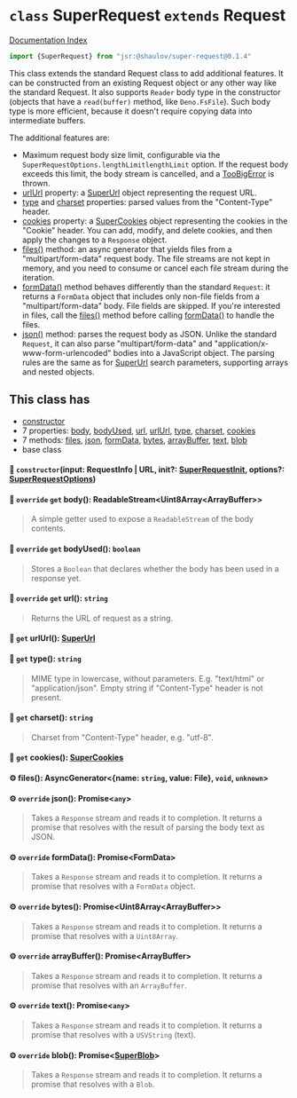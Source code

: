 # `class` SuperRequest `extends` Request

[Documentation Index](../README.md)

```ts
import {SuperRequest} from "jsr:@shaulov/super-request@0.1.4"
```

This class extends the standard Request class to add additional features.
It can be constructed from an existing Request object or any other way like the standard Request.
It also supports `Reader` body type in the constructor (objects that have a `read(buffer)` method, like `Deno.FsFile`).
Such body type is more efficient, because it doesn't require copying data into intermediate buffers.

The additional features are:
- Maximum request body size limit, configurable via the `SuperRequestOptions.lengthLimitlengthLimit` option.
If the request body exceeds this limit, the body stream is cancelled, and a [TooBigError](../class.TooBigError/README.md) is thrown.
- [urlUrl](../class.SuperRequest/README.md#-get-urlurl-superurl) property: a [SuperUrl](../class.SuperUrl/README.md) object representing the request URL.
- [type](../class.SuperRequest/README.md#-get-type-string) and [charset](../class.SuperRequest/README.md#-get-charset-string) properties: parsed values from the "Content-Type" header.
- [cookies](../class.SuperRequest/README.md#-get-cookies-supercookies) property: a [SuperCookies](../class.SuperCookies/README.md) object representing the cookies in the "Cookie" header. You can add, modify, and delete cookies, and then apply the changes to a `Response` object.
- [files()](../class.SuperRequest/README.md#-files-asyncgeneratorname-string-value-file-void-unknown) method: an async generator that yields files from a "multipart/form-data" request body. The file streams are not kept in memory, and you need to consume or cancel each file stream during the iteration.
- [formData()](../class.SuperRequest/README.md#-override-formdata-promiseformdata) method behaves differently than the standard `Request`: it returns a `FormData` object that includes only non-file fields from a "multipart/form-data" body. File fields are skipped. If you're interested in files, call the [files()](../class.SuperRequest/README.md#-files-asyncgeneratorname-string-value-file-void-unknown) method before calling [formData()](../class.SuperRequest/README.md#-override-formdata-promiseformdata) to handle the files.
- [json()](../class.SuperRequest/README.md#-override-json-promiseany) method: parses the request body as JSON. Unlike the standard `Request`, it can also parse "multipart/form-data" and "application/x-www-form-urlencoded" bodies into a JavaScript object. The parsing rules are the same as for [SuperUrl](../class.SuperUrl/README.md) search parameters, supporting arrays and nested objects.

## This class has

- [constructor](#-constructorinput-requestinfo--url-init-superrequestinit-options-superrequestoptions)
- 7 properties:
[body](#-override-get-body-readablestreamuint8arrayarraybuffer),
[bodyUsed](#-override-get-bodyused-boolean),
[url](#-override-get-url-string),
[urlUrl](#-get-urlurl-superurl),
[type](#-get-type-string),
[charset](#-get-charset-string),
[cookies](#-get-cookies-supercookies)
- 7 methods:
[files](#-files-asyncgeneratorname-string-value-file-void-unknown),
[json](#-override-json-promiseany),
[formData](#-override-formdata-promiseformdata),
[bytes](#-override-bytes-promiseuint8arrayarraybuffer),
[arrayBuffer](#-override-arraybuffer-promisearraybuffer),
[text](#-override-text-promiseany),
[blob](#-override-blob-promisesuperblob)
- base class


#### 🔧 `constructor`(input: RequestInfo | URL, init?: [SuperRequestInit](../type.SuperRequestInit/README.md), options?: [SuperRequestOptions](../type.SuperRequestOptions/README.md))



#### 📄 `override` `get` body(): ReadableStream\<Uint8Array\<ArrayBuffer>>

> A simple getter used to expose a `ReadableStream` of the body contents.



#### 📄 `override` `get` bodyUsed(): `boolean`

> Stores a `Boolean` that declares whether the body has been used in a
> response yet.



#### 📄 `override` `get` url(): `string`

> Returns the URL of request as a string.



#### 📄 `get` urlUrl(): [SuperUrl](../class.SuperUrl/README.md)



#### 📄 `get` type(): `string`

> MIME type in lowercase, without parameters. E.g. "text/html" or "application/json".
> Empty string if "Content-Type" header is not present.



#### 📄 `get` charset(): `string`

> Charset from "Content-Type" header, e.g. "utf-8".



#### 📄 `get` cookies(): [SuperCookies](../class.SuperCookies/README.md)



#### ⚙ files(): AsyncGenerator\<\{name: `string`, value: File}, `void`, `unknown`>



#### ⚙ `override` json(): Promise\<`any`>

> Takes a `Response` stream and reads it to completion. It returns a promise
> that resolves with the result of parsing the body text as JSON.



#### ⚙ `override` formData(): Promise\<FormData>

> Takes a `Response` stream and reads it to completion. It returns a promise
> that resolves with a `FormData` object.



#### ⚙ `override` bytes(): Promise\<Uint8Array\<ArrayBuffer>>

> Takes a `Response` stream and reads it to completion. It returns a promise
> that resolves with a `Uint8Array`.



#### ⚙ `override` arrayBuffer(): Promise\<ArrayBuffer>

> Takes a `Response` stream and reads it to completion. It returns a promise
> that resolves with an `ArrayBuffer`.



#### ⚙ `override` text(): Promise\<`any`>

> Takes a `Response` stream and reads it to completion. It returns a promise
> that resolves with a `USVString` (text).



#### ⚙ `override` blob(): Promise\<[SuperBlob](../class.SuperBlob/README.md)>

> Takes a `Response` stream and reads it to completion. It returns a promise
> that resolves with a `Blob`.



